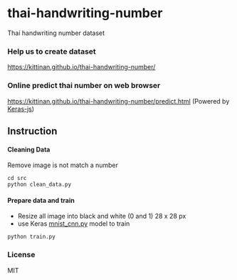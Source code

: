 # thai-handwriting-number
Thai handwriting number dataset


### Help us to create dataset
https://kittinan.github.io/thai-handwriting-number/

### Online predict thai number on web browser
https://kittinan.github.io/thai-handwriting-number/predict.html (Powered by [Keras-js](https://github.com/transcranial/keras-js))

## Instruction

#### Cleaning Data
Remove image is not match a number

```
cd src
python clean_data.py
```

#### Prepare data and train
- Resize all image into black and white (0 and 1) 28 x 28 px
- use Keras [mnist_cnn.py](https://github.com/fchollet/keras/blob/master/examples/mnist_cnn.py) model to train

```
python train.py
```

### License
MIT
